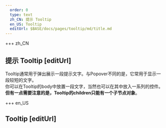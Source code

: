 ```yaml
---   
  order: 0
  type: text
  zh_CN: 提示 Tooltip
  en_US: Tooltip
  editUrl: $BASE/docs/pages/tooltip/md/title.md
---      
```


+++  zh_CN
## 提示 Tooltip [editUrl]   
Tooltip通常用于弹出展示一段提示文字。与Popover不同的是，它常用于显示一段较短的文字。   
你可以在Tooltip的body中放置一段文字，当然也可以在其中放入一系列的控件。**但有一点需要注意的是，Tooltip的children只能有一个子节点对象**。


+++ en_US
## Tooltip [editUrl]  

